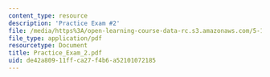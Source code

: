 ```yaml
---
content_type: resource
description: 'Practice Exam #2'
file: /media/https%3A/open-learning-course-data-rc.s3.amazonaws.com/5-12-organic-chemistry-i-spring-2003/de42a80911ffca27f4b6a52101072185_Practice_Exam_2.pdf
file_type: application/pdf
resourcetype: Document
title: Practice_Exam_2.pdf
uid: de42a809-11ff-ca27-f4b6-a52101072185
---
```

